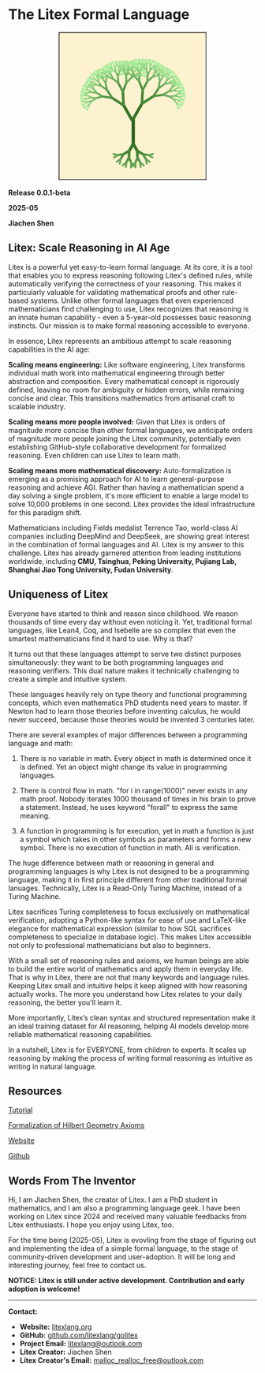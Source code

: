 # The Litex Formal Language

<div align="center">
<img src="assets/logo.png" alt="The Litex Logo" width="300">
</div>

**Release 0.0.1-beta**

**2025-05**

**Jiachen Shen**

## Litex: Scale Reasoning in AI Age

Litex is a powerful yet easy-to-learn formal language. At its core, it is a tool that enables you to express reasoning following Litex's defined rules, while automatically verifying the correctness of your reasoning. This makes it particularly valuable for validating mathematical proofs and other rule-based systems. Unlike other formal languages that even experienced mathematicians find challenging to use, Litex recognizes that reasoning is an innate human capability - even a 5-year-old possesses basic reasoning instincts. Our mission is to make formal reasoning accessible to everyone. 

In essence, Litex represents an ambitious attempt to scale reasoning capabilities in the AI age:

**Scaling means engineering:** Like software engineering, Litex transforms individual math work into mathematical engineering through better abstraction and composition. Every mathematical concept is rigorously defined, leaving no room for ambiguity or hidden errors, while remaining concise and clear. This transitions mathematics from artisanal craft to scalable industry.

**Scaling means more people involved:** Given that Litex is orders of magnitude more concise than other formal languages, we anticipate orders of magnitude more people joining the Litex community, potentially even establishing GitHub-style collaborative development for formalized reasoning. Even children can use Litex to learn math.

**Scaling means more mathematical discovery:** Auto-formalization is emerging as a promising approach for AI to learn general-purpose reasoning and achieve AGI. Rather than having a mathematician spend a day solving a single problem, it's more efficient to enable a large model to solve 10,000 problems in one second. Litex provides the ideal infrastructure for this paradigm shift.

Mathematicians including Fields medalist Terrence Tao, world-class AI companies including DeepMind and DeepSeek, are showing great interest in the combination of formal languages and AI. Litex is my answer to this challenge. Litex has already garnered attention from leading institutions worldwide, including **CMU, Tsinghua, Peking University, Pujiang Lab, Shanghai Jiao Tong University, Fudan University**.  

## Uniqueness of Litex

Everyone have started to think and reason since childhood. We reason thousands of time every day without even noticing it. Yet, traditional formal languages, like Lean4, Coq, and Isebelle are so complex that even the smartest mathematicians find it hard to use. Why is that?

It turns out that these languages attempt to serve two distinct purposes simultaneously: they want to be both programming languages and reasoning verifiers. This dual nature makes it technically challenging to create a simple and intuitive system.

These languages heavily rely on type theory and functional programming concepts, which even mathematics PhD students need years to master. If Newton had to learn those theories before inventing calculus, he would never succeed, because those theories would be invented 3 centuries later.

There are several examples of major differences between a programming language and math:

1. There is no variable in math. Every object in math is determined once it is defined. Yet an object might change its value in programming languages.

2. There is control flow in math. "for i in range(1000)" never exists in any math proof. Nobody iterates 1000 thousand of times in his brain to prove a statement. Instead, he uses keyword "forall" to express the same meaning.

3. A function in programming is for execution, yet in math a function is just a symbol which takes in other symbols as parameters and forms a new symbol. There is no execution of function in math. All is verification.

The huge difference between math or reasoning in general and programming languages is why Litex is not designed to be a programming language, making it in first principle different from other traditional formal lanuages. Technically, Litex is a Read-Only Turing Machine, instead of a Turing Machine.

Litex sacrifices Turing completeness to focus exclusively on mathematical verification, adopting a Python-like syntax for ease of use and LaTeX-like elegance for mathematical expression (similar to how SQL sacrifices completeness to specialize in database logic). This makes Litex accessible not only to professional mathematicians but also to beginners. 

With a small set of reasoning rules and axioms, we human beings are able to build the entire world of mathematics and apply them in everyday life. That is why in Litex, there are not that many keywords and language rules. Keeping Litex small and intuitive helps it keep  aligned with how reasoning actually works. The more you understand how Litex relates to your daily reasoning, the better you'll learn it.

More importantly, Litex’s clean syntax and structured representation make it an ideal training dataset for AI reasoning, helping AI models develop more reliable mathematical reasoning capabilities.

In a nutshell, Litex is for EVERYONE, from children to experts. It scales up reasoning by making the process of writing formal reasoning as intuitive as writing in natural language.

## Resources

[Tutorial](./doc/tutorial/tutorial.md)

[Formalization of Hilbert Geometry Axioms](./examples/comprehensive_examples/Hilbert_geometry_axioms_formalization.lix)

[Website](https://litexlang.org)

[Github](https://github.com/litexlang/golitex)

## Words From The Inventor

Hi, I am Jiachen Shen, the creator of Litex. I am a PhD student in mathematics, and I am also a programming language geek. I have been working on Litex since 2024 and received many valuable feedbacks from Litex enthusiasts. I hope you enjoy using Litex, too. 

For the time being (2025-05), Litex is evovling from the stage of figuring out and implementing the idea of a simple formal language, to the stage of community-driven development and user-adoption. It will be long and interesting journey, feel free to contact us.

**NOTICE: Litex is still under active development. Contribution and early adoption is welcome!**

---  
**Contact:**  
- **Website:** [litexlang.org](https://litexlang.org)  
- **GitHub:** [github.com/litexlang/golitex](https://github.com/litexlang/golitex)
- **Project Email:** litexlang@outlook.com
- **Litex Creator:** Jiachen Shen
- **Litex Creator's Email:** malloc_realloc_free@outlook.com
